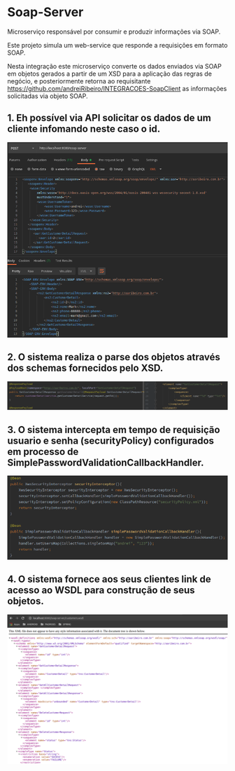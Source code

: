 # Soap-Server

Microserviço responsável por consumir e produzir informações via SOAP.

Este projeto simula um web-service que responde a requisições em formato SOAP.

Nesta integração este microserviço converte os dados enviados via SOAP em objetos gerados a partir de um XSD para a aplicação das regras de negócio, 
e posteriormente retorna ao requisitante https://github.com/andreiRibeiro/INTEGRACOES-SoapClient as informações solicitadas via objeto SOAP.


## 1. Eh possível via API solicitar os dados de um cliente infomando neste caso o id.

![](src/imagens/soapServerConsulta.png)

## 2. O sistema realiza o parse dos objetos através dos schemas fornecidos pelo XSD.

![](src/imagens/soapServerXsd.png)

## 3. O sistema intercepta em tempo de requisição usuario e senha (securityPolicy) configurados em processo de SimplePasswordValidationCallbackHandler.

![](src/imagens/soapServerPasswd.png)

## 4. O sistema fornece aos seus clientes link de acesso ao WSDL para construção de seus objetos.

![](src/imagens/soapServerWsdl.png)
